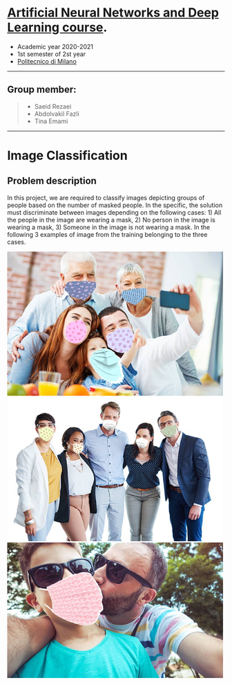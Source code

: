 
[Artificial Neural Networks and Deep Learning course](http://chrome.ws.dei.polimi.it/index.php?title=Artificial_Neural_Networks_and_Deep_Learning).
=
- Academic year 2020-2021
- 1st semester of 2st year
- [Politecnico di Milano](https://www.polimi.it/)

________________________
 Group member:
 -
> - Saeid Rezaei
> - Abdolvakil Fazli
> - Tina Emami

________________________

# Image Classification

## Problem description
In this project, we are required to classify images depicting groups of people based on the number of masked people. In the specific, the solution must discriminate between images depending on the following cases: 1) All the people in the image are wearing a mask, 2) No person in the image is wearing a mask, 3) Someone in the image is not wearing a mask. In the following 3 examples of image from the training belonging to the three cases.
 <div style="float:center">
 <img  src="Images/10362.jpg" width=500>
  </div>
  
   <div style="float:center">
 <img  src="Images/10039.jpg" width=500>
  </div>
  
   <div style="float:center">
 <img  src="Images/10003.jpg" width=500>
  </div>
